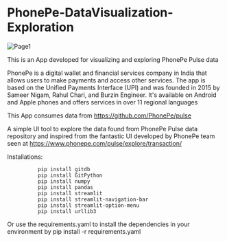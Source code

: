 # PhonePe-DataVisualization-Exploration

![Page1](https://github.com/user-attachments/assets/06b18b3e-a9a6-46c2-a15c-ebfdcceae6fa)

This is an App developed for visualizing and exploring PhonePe Pulse data

PhonePe is a digital wallet and financial services company in India that allows users to make payments and access other services. The app is based on the Unified Payments Interface (UPI) and was founded in 2015 by Sameer Nigam, Rahul Chari, and Burzin Engineer. It's available on Android and Apple phones and offers services in over 11 regional languages

This App consumes data from https://github.com/PhonePe/pulse

A simple UI tool to explore the data found from PhonePe Pulse data repository and inspired from the fantastic UI developed by PhonePe team seen at https://www.phonepe.com/pulse/explore/transaction/

Installations:

              pip install gitdb
              pip install GitPython
              pip install numpy
              pip install pandas
              pip install streamlit
              pip install streamlit-navigation-bar
              pip install streamlit-option-menu 
              pip install urllib3

Or use the requirements.yaml to install the dependencies in your environment by pip install -r requirements.yaml




